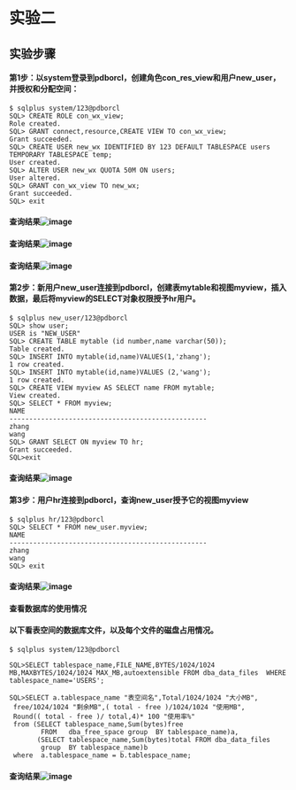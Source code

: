 
# 实验二
## 实验步骤
#### 第1步：以system登录到pdborcl，创建角色con_res_view和用户new_user，并授权和分配空间：
```
$ sqlplus system/123@pdborcl
SQL> CREATE ROLE con_wx_view;
Role created.
SQL> GRANT connect,resource,CREATE VIEW TO con_wx_view;
Grant succeeded.
SQL> CREATE USER new_wx IDENTIFIED BY 123 DEFAULT TABLESPACE users TEMPORARY TABLESPACE temp;
User created.
SQL> ALTER USER new_wx QUOTA 50M ON users;
User altered.
SQL> GRANT con_wx_view TO new_wx;
Grant succeeded.
SQL> exit
```
#### 查询结果![image](https://github.com/wxbox/Oracle/blob/master/test2/step1-1.PNG)
#### 查询结果![image](https://github.com/wxbox/Oracle/blob/master/test2/step1-2.PNG)
#### 查询结果![image](https://github.com/wxbox/Oracle/blob/master/test2/step1-3.PNG)


#### 第2步：新用户new_user连接到pdborcl，创建表mytable和视图myview，插入数据，最后将myview的SELECT对象权限授予hr用户。
```
$ sqlplus new_user/123@pdborcl
SQL> show user;
USER is "NEW_USER"
SQL> CREATE TABLE mytable (id number,name varchar(50));
Table created.
SQL> INSERT INTO mytable(id,name)VALUES(1,'zhang');
1 row created.
SQL> INSERT INTO mytable(id,name)VALUES (2,'wang');
1 row created.
SQL> CREATE VIEW myview AS SELECT name FROM mytable;
View created.
SQL> SELECT * FROM myview;
NAME
--------------------------------------------------
zhang
wang
SQL> GRANT SELECT ON myview TO hr;
Grant succeeded.
SQL>exit
```
#### 查询结果![image](https://github.com/wxbox/Oracle/blob/master/test2/step2.PNG)

#### 第3步：用户hr连接到pdborcl，查询new_user授予它的视图myview
```
$ sqlplus hr/123@pdborcl
SQL> SELECT * FROM new_user.myview;
NAME
--------------------------------------------------
zhang
wang
SQL> exit
```
#### 查询结果![image](https://github.com/wxbox/Oracle/blob/master/test2/step3.PNG)
#### 查看数据库的使用情况
#### 以下看表空间的数据库文件，以及每个文件的磁盘占用情况。
```
$ sqlplus system/123@pdborcl

SQL>SELECT tablespace_name,FILE_NAME,BYTES/1024/1024 MB,MAXBYTES/1024/1024 MAX_MB,autoextensible FROM dba_data_files  WHERE  tablespace_name='USERS';

SQL>SELECT a.tablespace_name "表空间名",Total/1024/1024 "大小MB",
 free/1024/1024 "剩余MB",( total - free )/1024/1024 "使用MB",
 Round(( total - free )/ total,4)* 100 "使用率%"
 from (SELECT tablespace_name,Sum(bytes)free
        FROM   dba_free_space group  BY tablespace_name)a,
       (SELECT tablespace_name,Sum(bytes)total FROM dba_data_files
        group  BY tablespace_name)b
 where  a.tablespace_name = b.tablespace_name;
```
#### 查询结果![image](https://github.com/wxbox/Oracle/blob/master/test2/step4.PNG)

